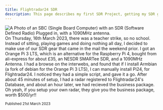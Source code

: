 ```yaml
---
title: Flightradar24 SDR
description: This page describes my first SDR Project, getting my SDR gear to transmit ADS-B Data to FlightRadar 24.
---
```

![A Photo of an SBC (Single Board Computer) with an SDR (Software Defined Radio) Plugged in, with a 1090MHz antenna.](https://cdn.boxersteavee.dev/cdn-cgi/imagedelivery/8mDeb5dj0w69F4TILSzPUQ/6cc713a4-bc79-492e-ca10-6f4bf1be0100/public)
On Thursday, 16th March 2023, there was a teacher strike, so no school. Instead of sitting, playing games and doing nothing all day, I decided to make use of our SDR gear that came in the mail the weekend prior. I got an Orange Pi 3 LTS, which is an alternative for the Raspberry Pi 4, bought from ali-express for about £35, an NESDR SMARTee SDR, and a 1090MHz Antenna. I had a browse on the interwebs, and found that if I install Armbian (a fork of debian for the Orange Pi 3 LTS), I can manually install Pi24, for Flightradar24. I noticed they had a simple script, and gave it a go. After about 45 minutes of setup, I had a radar registered to Flightradar24's Database, and about an hour later, we had recieved the business package. Oh yeah, if you setup your own radar, they give you the business package, worth $500/yr!!

<sub>Published 21st March 2023</sub>